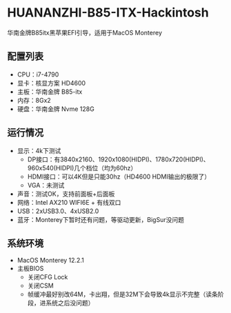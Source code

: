 # HUANANZHI-B85-ITX-Hackintosh

华南金牌B85itx黑苹果EFI引导，适用于MacOS Monterey

## 配置列表
* CPU：i7-4790
* 显卡：核显方案 HD4600
* 主板：华南金牌 B85-itx
* 内存：8Gx2
* 硬盘：华南金牌 Nvme 128G

## 运行情况
* 显示：4k下测试
  * DP接口：有3840x2160、1920x1080(HIDPI)、1780x720(HIDPI)、960x540(HIDPI)几个档位（均为60hz）
  * HDMI接口：可以4K但是只能30hz（HD4600 HDMI输出的极限了）
  * VGA：未测试
* 声音：测试OK，支持前面板+后面板
* 网络：Intel AX210 WIFI6E + 有线双口
* USB：2xUSB3.0、4xUSB2.0
* 蓝牙：Monterey下暂时还有问题，等驱动更新，BigSur没问题

## 系统环境

* MacOS Monterey 12.2.1
* 主板BIOS
  * 关闭CFG Lock
  * 关闭CSM
  * 帧缓冲最好别改64M，卡出翔，但是32M下会导致4k显示不完整（读条阶段，进系统之后没问题）
